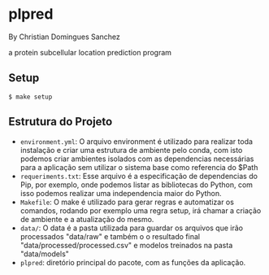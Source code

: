 # plpred

By Christian Domingues Sanchez

a protein subcellular location prediction program

## Setup

```
$ make setup
```

## Estrutura do Projeto

- `environment.yml`: O arquivo environment é utilizado para realizar toda instalação e criar uma estrutura de ambiente pelo conda, com isto podemos criar ambientes isolados com as dependencias necessárias para a aplicação sem utilizar o sistema base como referencia do $Path
- `requeriments.txt`: Esse arquivo é a especificação de dependencias do Pip, por exemplo, onde podemos listar as bibliotecas do Python, com isso podemos realizar uma independencia maior do Python.
- `Makefile`: O make é utilizado para gerar regras e automatizar os comandos, rodando por exemplo uma regra setup, irá chamar a criação de ambiente e a atualização do mesmo.
- `data/`: O data é a pasta utilizada para guardar os arquivos que irão processados "data/raw" e também o o resultado final "data/processed/processed.csv" e modelos treinados na pasta "data/models"
- `plpred`: diretório principal do pacote, com as funções da aplicação.
